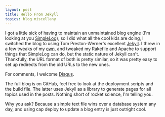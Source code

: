 ```yaml
---
layout: post
title: Hello From Jekyll
topics: blog miscellany
---
```

I got a little sick of having to maintain an unmaintained blog engine (I'm looking at you [SimpleLog](http://simplelog.net)), so I did what all the cool kids are doing, I switched the blog to using Tom Preston-Werner's excellent [Jekyll](http://github.com/mojombo/jekyll). I threw in a few tweaks of my [own](http://github.com/mattmatt/jekyll), and tweaked my Rakefile and Apache to support things that SimpleLog can do, but the static nature of Jekyll can't. Thankfully, the URL format of both is pretty similar, so it was pretty easy to set up redirects from the old URLs to the new ones.

For comments, I welcome [Disqus](http://disqus.com).

The full blog is on GitHub, feel free to look at the deployment scripts and the build file. The latter uses Jekyll as a library to generate pages for all topics used in the posts. Nothing short of rocket science, I'm telling you.

Why you ask? Because a simple text file wins over a database system any day, and using cap deploy to update a blog entry is just outright cool.